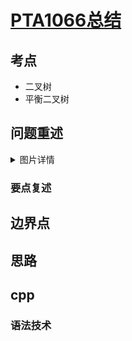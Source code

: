 # [PTA1066总结](https://pintia.cn/problem-sets/994805342720868352/problems/994805404939173888)
## 考点
+ 二叉树
+ 平衡二叉树


## 问题重述
<details><summary>图片详情</summary><img src="https://raw.githubusercontent.com/ednow/cloudimg/main/githubio/20210813165550.png" alt="找不到图片(Image not found)" onerror="this.onerror=null;this.src='https://gitee.com/ednow/cloudimg/raw/main/githubio/20210813165550.png';" /></details>

### 要点复述

## 边界点

## 思路

## cpp

### 语法技术